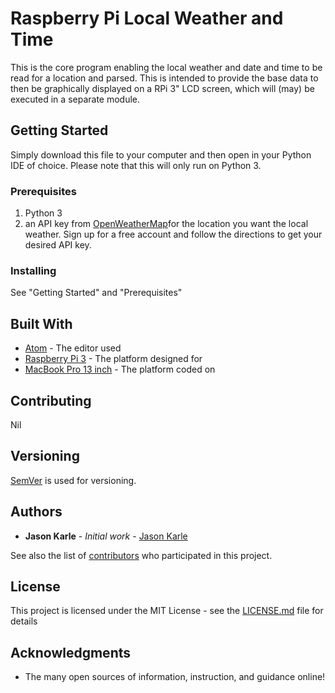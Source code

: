# Raspberry Pi Local Weather and Time

This is the core program enabling the local weather and date and time
to be read for a location and parsed. This is intended to provide
the base data to then be graphically displayed on a RPi 3" LCD screen,
which will (may) be executed in a separate module.

## Getting Started

Simply download this file to your computer and then open in your Python IDE of choice. Please note that this will only run on Python 3.

### Prerequisites

1. Python 3
2. an API key from [OpenWeatherMap](https://openweathermap.org/api)for the location you want the local weather. Sign up for a free account and follow the directions to get your desired API key.

### Installing

See "Getting Started" and "Prerequisites"

## Built With

* [Atom](https://atom.io/) - The editor used
* [Raspberry Pi 3](https://www.raspberrypi.org/) - The platform designed for
* [MacBook Pro 13 inch](https://www.apple.com/) - The platform coded on

## Contributing

Nil

## Versioning

[SemVer](http://semver.org/) is used for versioning.

## Authors

* **Jason Karle** - *Initial work* - [Jason Karle](https://github.com/JasonKarle)

See also the list of [contributors](https://github.com/your/project/contributors) who participated in this project.

## License

This project is licensed under the MIT License - see the [LICENSE.md](LICENSE.md) file for details

## Acknowledgments

* The many open sources of information, instruction, and guidance online!
